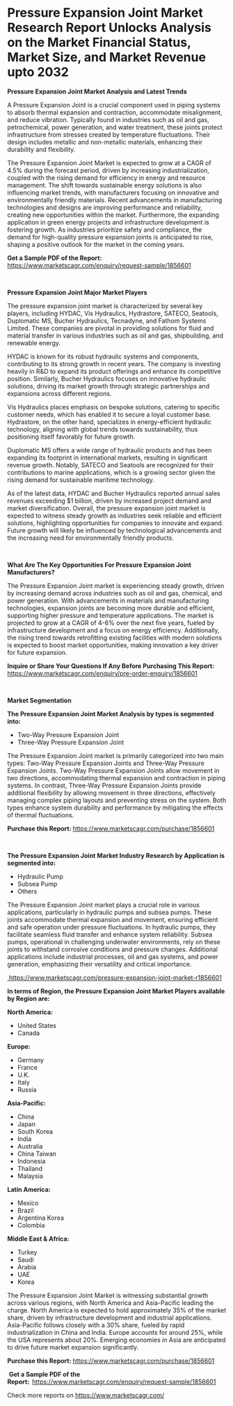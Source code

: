 <p><h1>Pressure Expansion Joint Market Research Report Unlocks Analysis on the Market Financial Status, Market Size, and Market Revenue upto 2032</h1></p><p><strong>Pressure Expansion Joint Market Analysis and Latest Trends</strong></p>
<p><p>A Pressure Expansion Joint is a crucial component used in piping systems to absorb thermal expansion and contraction, accommodate misalignment, and reduce vibration. Typically found in industries such as oil and gas, petrochemical, power generation, and water treatment, these joints protect infrastructure from stresses created by temperature fluctuations. Their design includes metallic and non-metallic materials, enhancing their durability and flexibility.</p><p>The Pressure Expansion Joint Market is expected to grow at a CAGR of 4.5% during the forecast period, driven by increasing industrialization, coupled with the rising demand for efficiency in energy and resource management. The shift towards sustainable energy solutions is also influencing market trends, with manufacturers focusing on innovative and environmentally friendly materials. Recent advancements in manufacturing technologies and designs are improving performance and reliability, creating new opportunities within the market. Furthermore, the expanding application in green energy projects and infrastructure development is fostering growth. As industries prioritize safety and compliance, the demand for high-quality pressure expansion joints is anticipated to rise, shaping a positive outlook for the market in the coming years.</p></p>
<p><strong>Get a Sample PDF of the Report:&nbsp;</strong> <a href="https://www.marketscagr.com/enquiry/request-sample/1856601?utm_campaign=3249&utm_medium=2&utm_source=Github&utm_content=ia&utm_term=27032025&utm_id=pressure-expansion-joint">https://www.marketscagr.com/enquiry/request-sample/1856601</a></p>
<p>&nbsp;</p>
<p><strong>Pressure Expansion Joint Major Market Players</strong></p>
<p><p>The pressure expansion joint market is characterized by several key players, including HYDAC, Vis Hydraulics, Hydrastore, SATECO, Seatools, Duplomatic MS, Bucher Hydraulics, Tecnadyne, and Fathom Systems Limited. These companies are pivotal in providing solutions for fluid and material transfer in various industries such as oil and gas, shipbuilding, and renewable energy.</p><p>HYDAC is known for its robust hydraulic systems and components, contributing to its strong growth in recent years. The company is investing heavily in R&D to expand its product offerings and enhance its competitive position. Similarly, Bucher Hydraulics focuses on innovative hydraulic solutions, driving its market growth through strategic partnerships and expansions across different regions.</p><p>Vis Hydraulics places emphasis on bespoke solutions, catering to specific customer needs, which has enabled it to secure a loyal customer base. Hydrastore, on the other hand, specializes in energy-efficient hydraulic technology, aligning with global trends towards sustainability, thus positioning itself favorably for future growth.</p><p>Duplomatic MS offers a wide range of hydraulic products and has been expanding its footprint in international markets, resulting in significant revenue growth. Notably, SATECO and Seatools are recognized for their contributions to marine applications, which is a growing sector given the rising demand for sustainable maritime technology.</p><p>As of the latest data, HYDAC and Bucher Hydraulics reported annual sales revenues exceeding $1 billion, driven by increased project demand and market diversification. Overall, the pressure expansion joint market is expected to witness steady growth as industries seek reliable and efficient solutions, highlighting opportunities for companies to innovate and expand. Future growth will likely be influenced by technological advancements and the increasing need for environmentally friendly products.</p></p>
<p>&nbsp;</p>
<p><strong>What Are The Key Opportunities For Pressure Expansion Joint Manufacturers?</strong></p>
<p><p>The Pressure Expansion Joint market is experiencing steady growth, driven by increasing demand across industries such as oil and gas, chemical, and power generation. With advancements in materials and manufacturing technologies, expansion joints are becoming more durable and efficient, supporting higher pressure and temperature applications. The market is projected to grow at a CAGR of 4-6% over the next five years, fueled by infrastructure development and a focus on energy efficiency. Additionally, the rising trend towards retrofitting existing facilities with modern solutions is expected to boost market opportunities, making innovation a key driver for future expansion.</p></p>
<p><strong>Inquire or Share Your Questions If Any Before Purchasing This Report:</strong> <a href="https://www.marketscagr.com/enquiry/pre-order-enquiry/1856601?utm_campaign=3249&utm_medium=2&utm_source=Github&utm_content=ia&utm_term=27032025&utm_id=pressure-expansion-joint">https://www.marketscagr.com/enquiry/pre-order-enquiry/1856601</a></p>
<p>&nbsp;</p>
<p><strong>Market Segmentation</strong></p>
<p><strong>The Pressure Expansion Joint Market Analysis by types is segmented into:</strong></p>
<p><ul><li>Two-Way Pressure Expansion Joint</li><li>Three-Way Pressure Expansion Joint</li></ul></p>
<p><p>The Pressure Expansion Joint market is primarily categorized into two main types: Two-Way Pressure Expansion Joints and Three-Way Pressure Expansion Joints. Two-Way Pressure Expansion Joints allow movement in two directions, accommodating thermal expansion and contraction in piping systems. In contrast, Three-Way Pressure Expansion Joints provide additional flexibility by allowing movement in three directions, effectively managing complex piping layouts and preventing stress on the system. Both types enhance system durability and performance by mitigating the effects of thermal fluctuations.</p></p>
<p><strong>Purchase this Report:&nbsp;</strong><a href="https://www.marketscagr.com/purchase/1856601?utm_campaign=3249&utm_medium=2&utm_source=Github&utm_content=ia&utm_term=27032025&utm_id=pressure-expansion-joint">https://www.marketscagr.com/purchase/1856601</a></p>
<p>&nbsp;</p>
<p><strong>The Pressure Expansion Joint Market Industry Research by Application is segmented into:</strong></p>
<p><ul><li>Hydraulic Pump</li><li>Subsea Pump</li><li>Others</li></ul></p>
<p><p>The Pressure Expansion Joint market plays a crucial role in various applications, particularly in hydraulic pumps and subsea pumps. These joints accommodate thermal expansion and movement, ensuring efficient and safe operation under pressure fluctuations. In hydraulic pumps, they facilitate seamless fluid transfer and enhance system reliability. Subsea pumps, operational in challenging underwater environments, rely on these joints to withstand corrosive conditions and pressure changes. Additional applications include industrial processes, oil and gas systems, and power generation, emphasizing their versatility and critical importance.</p></p>
<p><a href="https://www.marketscagr.com/pressure-expansion-joint-market-r1856601?utm_campaign=3249&utm_medium=2&utm_source=Github&utm_content=ia&utm_term=27032025&utm_id=pressure-expansion-joint">&nbsp;https://www.marketscagr.com/pressure-expansion-joint-market-r1856601</a></p>
<p><strong>In terms of Region, the Pressure Expansion Joint Market Players available by Region are:</strong></p>
<p>
    <p> <strong> North America: </strong>
        <ul>
            <li>United States</li>
            <li>Canada</li>
        </ul>
        </p> 
    <p> <strong> Europe: </strong>
        <ul>
            <li>Germany</li>
            <li>France</li>
            <li>U.K.</li>
            <li>Italy</li>
            <li>Russia</li>
        </ul>
        </p> 
    <p> <strong> Asia-Pacific: </strong>
        <ul>
            <li>China</li>
            <li>Japan</li>
            <li>South Korea</li>
            <li>India</li>
            <li>Australia</li>
            <li>China Taiwan</li>
            <li>Indonesia</li>
            <li>Thailand</li>
            <li>Malaysia</li>
        </ul>
        </p> 
    <p> <strong> Latin America: </strong>
        <ul>
            <li>Mexico</li>
            <li>Brazil</li>
            <li>Argentina Korea</li>
            <li>Colombia</li>
        </ul>
        </p> 
    <p> <strong> Middle East & Africa: </strong>
        <ul>
            <li>Turkey</li>
            <li>Saudi</li>
            <li>Arabia</li>
            <li>UAE</li>
            <li>Korea</li>
        </ul>
    </p>
    </p>
<p><p>The Pressure Expansion Joint Market is witnessing substantial growth across various regions, with North America and Asia-Pacific leading the charge. North America is expected to hold approximately 35% of the market share, driven by infrastructure development and industrial applications. Asia-Pacific follows closely with a 30% share, fueled by rapid industrialization in China and India. Europe accounts for around 25%, while the USA represents about 20%. Emerging economies in Asia are anticipated to drive future market expansion significantly.</p></p>
<p><strong>Purchase this Report: </strong><a href="https://www.marketscagr.com/purchase/1856601?utm_campaign=3249&utm_medium=2&utm_source=Github&utm_content=ia&utm_term=27032025&utm_id=pressure-expansion-joint">https://www.marketscagr.com/purchase/1856601</a></p>
<p>&nbsp;<strong>Get a Sample PDF of the Report:&nbsp;&nbsp;</strong><a href="https://www.marketscagr.com/enquiry/request-sample/1856601?utm_campaign=3249&utm_medium=2&utm_source=Github&utm_content=ia&utm_term=27032025&utm_id=pressure-expansion-joint">https://www.marketscagr.com/enquiry/request-sample/1856601</a></p>
<p><strong></strong></p>
<p>Check more reports on <a href="https://www.marketscagr.com/?utm_campaign=3249&utm_medium=2&utm_source=Github&utm_content=ia&utm_term=27032025&utm_id=pressure-expansion-joint">https://www.marketscagr.com/</a></p>
